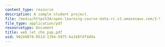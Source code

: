 ```yaml
---
content_type: resource
description: A sample student project.
file: /media/https%3A/open-learning-course-data-rc.s3.amazonaws.com/2-997-decision-making-in-large-scale-systems-spring-2004/902e0878051d139459756a168fdf4d9a_web_let_cho_pap.pdf
file_type: application/pdf
resourcetype: Document
title: web_let_cho_pap.pdf
uid: 902e0878-051d-1394-5975-6a168fdf4d9a
---
```

